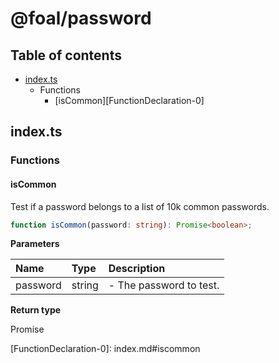 # @foal/password

## Table of contents

* [index.ts](index-5.md#indexts)
  * Functions
    * \[isCommon\]\[FunctionDeclaration-0\]

## index.ts

### Functions

#### isCommon

Test if a password belongs to a list of 10k common passwords.

```typescript
function isCommon(password: string): Promise<boolean>;
```

**Parameters**

| Name | Type | Description |
| :--- | :--- | :--- |
| password | string | - The password to test. |

**Return type**

Promise

\[FunctionDeclaration-0\]: index.md\#iscommon

